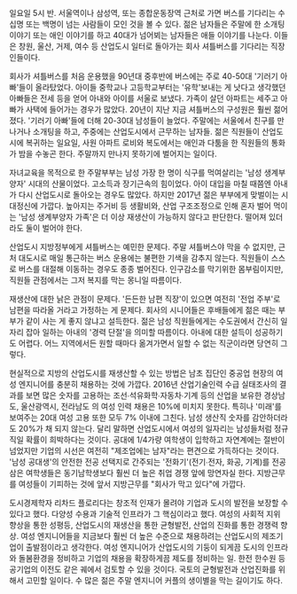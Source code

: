 일요일 5시 반. 서울역이나 삼성역, 또는 종합운동장역 근처로 가면 버스를 기다리는 수십명 또는 백명이 넘는 사람들이 모인 것을 볼 수 있다. 젊은 남자들은 주말에 한 소개팅 이야기 또는 애인 이야기를 하고 40대가 넘어뵈는 남자들은 애들 이야기를 나눈다. 이들은 창원, 울산, 거제, 여수 등 산업도시 일터로 돌아가는 회사 셔틀버스를 기다리는 직장인들이다. 

회사가 셔틀버스를 처음 운용했을 90년대 중후반에 버스에는 주로 40-50대 '기러기 아빠'들이 올라탔었다. 아이들 중학교나 고등학교부터는 '유학'보내는 게 낫다고 생각했던 아빠들은 전세 등을 얻어 아내와 아이를 서울로 보냈다. 가족이 살던 아파트는 세주고 아빠가 사택에 들어가는 경우가 많았다. 20년이 지난 지금 셔틀버스의 구성원은 훨씬 젊어졌다. '기러기 아빠'들에 더해 20-30대 남성들이 늘었다. 주말에는 서울에서 친구를 만나거나 소개팅을 하고, 주중에는 산업도시에서 근무하는 남자들. 젊은 직원들이 산업도시에 복귀하는 일요일, 사원 아파트 로비와 복도에서는 애인과 다툼을 한 직원들의 통화가 밤을 수놓곤 한다. 주말까지 만나지 못하기에 벌어지는 일이다.

자녀교육을 목적으로 한 주말부부는 남성 가장 한 명이 식구를 먹여살리는 '남성 생계부양자' 시대의 산물이었다. 고소득과 장기근속의 힘이었다. 아이 대입을 마칠 때쯤엔 아내가 다시 산업도시로 돌아오는 경우도 많았다. 하지만 2017년 젊은 부부에게 맞벌이는 시대정신에 가깝다. 높아지는 주거비 등 생활비와, 산업 구조조정으로 인해 혼자 벌어 먹이는 '남성 생계부양자 가족'은 더 이상 재생산이 가능하지 않다고 판단한다. 떨어져 있더라도 둘이 벌어야 한다.

산업도시 지방정부에게 셔틀버스는 예민한 문제다. 주말 셔틀버스야 막을 수 없지만, 근처 대도시로 매일 통근하는 버스 운용에는 불편한 기색을 감추지 않는다. 직원들이 스스로 버스를 대절해 이동하는 경우도 종종 벌어진다. 인구감소를 막기위한 몸부림이지만, 직원들 관점에서는 그저 복지를 막는 몽니일 따름이다. 

재생산에 대한 낡은 관점이 문제다. '든든한 남편 직장'이 있으면 여전히 '전업 주부'로 남편을 따라올 거라고 가정하는 게 문제다. 회사의 시니어들은 후배들에게 젊은 때는 부부가 같이 사는 게 좋지 않냐고 설득한다. 젊은 남성 직원들에게는 수도권에서 간신히 일자리 잡아 일하는 아내의 '경력 단절'을 의미할 따름이다. 아내에 대한 설득이 성공하기도 어렵다. 어느 지역에서든 원할 때마다 옮겨가면서 일할 수 없는 직군이라면 당연히 그렇다.

현실적으로 지방의 산업도시를 재생산할 수 있는 방법은 남초 집단인 중공업 현장의 여성 엔지니어를 충분히 채용하는 것에 가깝다. 2016년 산업기술인력 수급 실태조사의 결과를 보면 많은 숫자를 고용하는 조선∙석유화학∙자동차∙기계 등의 산업을 보유한 경상남도, 울산광역시, 전라남도 의 여성 인력 채용은 10%에 미치지 못한다. 특히나 '미래'를 보여주는 20대 여성 고용 또한 모두 7% 이내에 그친다. 남성 생산직 숫자를 감안하더라도 20%가 채 되지 않는다. 달리 말하면 산업도시에서 여성의 일자리는 남성들처럼 정규직일 확률이 희박하다는 것이다. 공대에 1/4가량 여학생이 입학하고 자연계에는 절반이 넘었지만 기업의 시선은 여전히 "제조업에는 남자"라는 편견으로 가득하다는 것이다. '남성 공대생'의 안전한 전공 선택지로 간주되는 '전화기'(전기∙전자, 화공, 기계)를 전공 삼은 여학생들은 동기남학생보다 훨씬 더 높은 취업 경쟁 앞에 망연자실 한다. 지방근무를 여성들이 기피하는 것에 앞서 지방근무를 "회사가 막고 있다"에 가깝다. 

도시경제학자 리차드 플로리다는 창조적 인재가 몰려야 기업과 도시의 발전을 보장할 수 있다고 했다. 다양성 수용과 기술적 인프라가 그 핵심이라고 했다. 여성의 사회적 지위 향상을 통한 성평등, 산업도시의 재생산을 통한 균형발전, 산업의 진화를 통한 경쟁력 향상. 여성 엔지니어들을 지금보다 훨씬 더 높은 수준으로 채용하려는 산업도시의 제조기업이 출발점이라고 생각한다. 여성 엔지니어가 산업도시의 기둥이 되게끔 도시의 인프라와 돌봄환경을 정비하고 기업의 채용을 확장하게끔 제도를 정비하는 일. 한전 한수원 등 공기업의 이전도 같은 궤에서 검토할 수 있을 것이다. 국토의 균형발전과 산업진화를 위해서 고민할 일이다. 수 많은 젊은 주말 엔지니어 커플의 생이별을 막는 길이기도 하다.